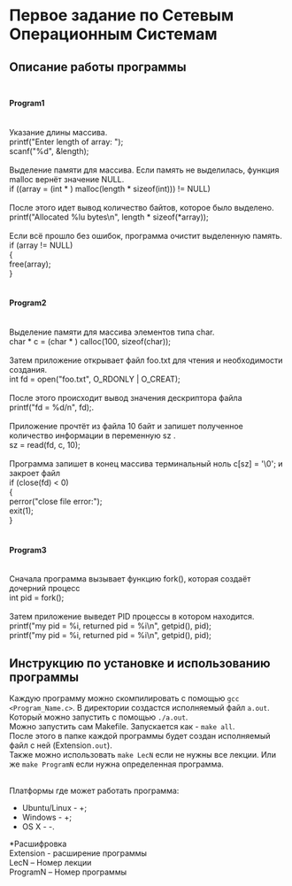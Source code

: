 # Первое задание по Сетевым Операционным Системам
## Описание работы программы</br></br>
#### Program1</br></br>

Указание длины массива. </br>
printf("Enter length of array: ");</br>
scanf("%d", &length);</br></br>
Выделение памяти для массива. Если память не выделилась, функция malloc вернёт значение NULL. </br>
if ((array = (int * ) malloc(length * sizeof(int))) != NULL)</br></br>
После этого идет вывод количество байтов, которое было выделено.</br>
printf("Allocated %lu bytes\n", length * sizeof(*array)); </br></br>
Если всё прошло без ошибок, программа очистит выделенную память.</br>
if (array != NULL)</br>
{</br>
free(array);</br>
}</br></br>
#### Program2</br></br>
Выделение памяти для массива элементов типа char.</br>
char * c = (char * ) calloc(100, sizeof(char));</br></br>
 Затем приложение открывает файл foo.txt для чтения и необходимости создания.</br>
int fd = open("foo.txt", O_RDONLY | O_CREAT);</br></br>
После этого происходит вывод значения дескриптора файла</br> 
printf("fd = %d/n", fd);.</br> </br>
Приложение прочтёт из файла 10 байт и запишет полученное количество информации в переменную sz .</br>
sz = read(fd, c, 10);</br></br>
Программа запишет в конец массива терминальный ноль c[sz] = '\0'; и закроет файл</br>
if (close(fd) < 0)</br>
{</br>
perror("close file error:");</br>
exit(1);</br>
}</br></br>
#### Program3</br></br>
Сначала программа вызывает функцию fork(), которая создаёт дочерний процесс </br>
int pid = fork();</br></br>
Затем приложение выведет PID процессы в котором находится.</br>
printf("my pid = %i, returned pid = %i\n", getpid(), pid);</br>
printf("my pid = %i, returned pid = %i\n", getpid(), pid);</br>




















## Инструкцию по установке и использованию программы
Каждую программу можно скомпилировать с помощью `gcc <Program_Name.c>`. В директории создастся исполняемый файл `a.out`. Который можно запустить с помощью `./a.out`. </br>
Можно запустить сам Makefile. Запускается как - `make all`. </br>
После этого в папке каждой программы будет создан исполняемый файл с ней (Extension`.out`). </br>
Также можно использовать `make LecN` если не нужны все лекции. Или же `make ProgramN` если нужна определенная программа.</br></br>

Платформы где может работать программа:
+ Ubuntu/Linux - +;
+ Windows - +;
+ OS X - -.

*Расшифровка</br>
Extension - расширение программы</br>
LecN – Номер лекции</br>
ProgramN – Номер программы
